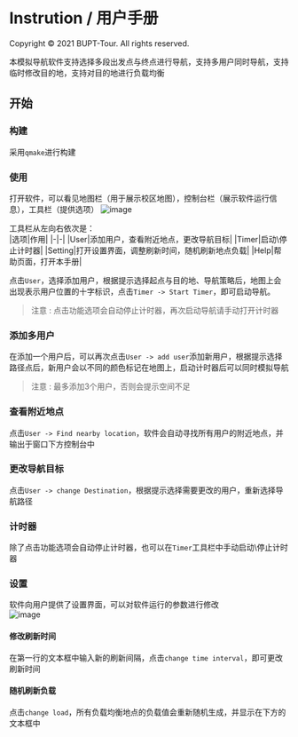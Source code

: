 # Instrution / 用户手册

Copyright © 2021 BUPT-Tour. All rights reserved.

本模拟导航软件支持选择多段出发点与终点进行导航，支持多用户同时导航，支持临时修改目的地，支持对目的地进行负载均衡  

## 开始

### 构建

采用`qmake`进行构建

### 使用

打开软件，可以看见地图栏（用于展示校区地图），控制台栏（展示软件运行信息），工具栏（提供选项） 
![image](https://user-images.githubusercontent.com/63288135/113399752-4fbb7580-93d3-11eb-8e75-3b3caddf5842.png)

工具栏从左向右依次是：  
|选项|作用|
|-|-|
|User|添加用户，查看附近地点，更改导航目标|
|Timer|启动\停止计时器|
|Setting|打开设置界面，调整刷新时间，随机刷新地点负载|
|Help|帮助页面，打开本手册|

点击`User`，选择添加用户，根据提示选择起点与目的地、导航策略后，地图上会出现表示用户位置的十字标识，点击`Timer -> Start Timer`，即可启动导航。

> 注意 : 点击功能选项会自动停止计时器，再次启动导航请手动打开计时器

### 添加多用户

在添加一个用户后，可以再次点击`User -> add user`添加新用户，根据提示选择路径点后，新用户会以不同的颜色标记在地图上，启动计时器后可以同时模拟导航

> 注意 : 最多添加3个用户，否则会提示空间不足

### 查看附近地点

点击`User -> Find nearby location`，软件会自动寻找所有用户的附近地点，并输出于窗口下方控制台中

### 更改导航目标

点击`User -> change Destination`，根据提示选择需要更改的用户，重新选择导航路径

### 计时器

除了点击功能选项会自动停止计时器，也可以在`Timer`工具栏中手动启动\停止计时器

### 设置

软件向用户提供了设置界面，可以对软件运行的参数进行修改  
![image](https://user-images.githubusercontent.com/63288135/113399812-6b268080-93d3-11eb-93b7-05a93cad6630.png)

#### 修改刷新时间

在第一行的文本框中输入新的刷新间隔，点击`change time interval`，即可更改刷新时间

#### 随机刷新负载

点击`change load`，所有负载均衡地点的负载值会重新随机生成，并显示在下方的文本框中
